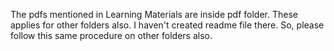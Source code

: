 The pdfs mentioned in Learning Materials are inside pdf folder. These applies for other folders also. I haven't created readme file there. So, please follow this same procedure on other folders also.
